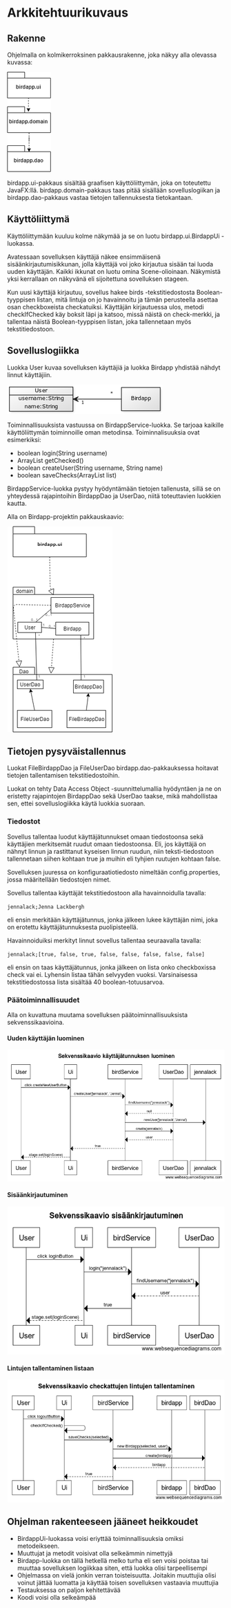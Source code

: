 # Arkkitehtuurikuvaus


## Rakenne

Ohjelmalla on kolmikerroksinen pakkausrakenne, joka näkyy alla olevassa kuvassa:

![Rakennekaavio](https://github.com/jennalack/ot-harjoitustyo/blob/master/lintuapp/dokumentaatio/kuvat/Untitled%20Diagram.png)

birdapp.ui-pakkaus sisältää graafisen käyttöliittymän, joka on toteutettu JavaFX:llä. birdapp.domain-pakkaus taas pitää sisällään sovelluslogiikan ja birdapp.dao-pakkaus vastaa tietojen tallennuksesta tietokantaan. 


## Käyttöliittymä

Käyttöliittymään kuuluu kolme näkymää ja se on luotu birdapp.ui.BirdappUi -luokassa. 

Avatessaan sovelluksen käyttäjä näkee ensimmäisenä sisäänkirjautumisikkunan, jolla käyttäjä voi joko kirjautua sisään tai luoda uuden käyttäjän. Kaikki ikkunat on luotu omina Scene-olioinaan. Näkymistä yksi kerrallaan on näkyvänä eli sijoitettuna sovelluksen stageen. 

Kun uusi käyttäjä kirjautuu, sovellus hakee birds -tekstitiedostosta Boolean-tyyppisen listan, mitä lintuja on jo havainnoitu ja tämän perusteella asettaa osan checkboxeista checkatuiksi. Käyttäjän kirjautuessa ulos, metodi checkIfChecked käy boksit läpi ja katsoo, missä näistä on check-merkki, ja tallentaa näistä Boolean-tyyppisen listan, joka tallennetaan myös tekstitiedostoon.


## Sovelluslogiikka

Luokka User kuvaa sovelluksen käyttäjiä ja luokka Birdapp yhdistää nähdyt linnut käyttäjiin. 

![Sovelluslogiikka](https://github.com/jennalack/ot-harjoitustyo/blob/master/lintuapp/dokumentaatio/kuvat/Sovelluslogiikka.png)

Toiminnallisuuksista vastuussa on BirdappService-luokka. Se tarjoaa kaikille käyttöliittymän toiminnoille oman metodinsa. Toiminnalisuuksia ovat esimerkiksi:
- boolean login(String username)
- ArrayList<Boolean> getChecked()
- boolean createUser(String username, String name)
- boolean saveChecks(ArrayList<Boolean> list)
  
BirdappService-luokka pystyy hyödyntämään tietojen tallenusta, sillä se on yhteydessä rajapintoihin BirdappDao ja UserDao, niitä toteuttavien luokkien kautta.

Alla on Birdapp-projektin pakkauskaavio:

![Pakkausrakenne](https://github.com/jennalack/ot-harjoitustyo/blob/master/lintuapp/dokumentaatio/Valmispakkaus.png)


## Tietojen pysyväistallennus

Luokat FileBirdappDao ja FileUserDao birdapp.dao-pakkauksessa hoitavat tietojen tallentamisen tekstitiedostoihin.

Luokat on tehty Data Access Object -suunnittelumallia hyödyntäen ja ne on eristetty rajapintojen BirdappDao sekä UserDao taakse, mikä mahdollistaa sen, ettei sovelluslogiikka käytä luokkia suoraan.

### Tiedostot 

Sovellus tallentaa luodut käyttäjätunnukset omaan tiedostoonsa sekä käyttäjien merkitsemät ruudut omaan tiedostoonsa. Eli, jos käyttäjä on nähnyt linnun ja rastittanut kyseisen linnun ruudun, niin teksti-tiedostoon tallennetaan siihen kohtaan true ja muihin eli tyhjien ruutujen kohtaan false.

Sovelluksen juuressa on konfiguraatiotiedosto nimeltään config.properties, jossa määritellään tiedostojen nimet.

Sovellus tallentaa käyttäjät tekstitiedostoon alla havainnoidulla tavalla:

`jennalack;Jenna Lackbergh`

eli ensin merkitään käyttäjätunnus, jonka jälkeen lukee käyttäjän nimi, joka on erotettu käyttäjätunnuksesta puolipisteellä.

Havainnoiduiksi merkityt linnut sovellus tallentaa seuraavalla tavalla:

`jennalack;[true, false, true, false, false, false, false, false]`

eli ensin on taas käyttäjätunnus, jonka jälkeen on lista onko checkboxissa check vai ei. Lyhensin listaa tähän selvyyden vuoksi. Varsinaisessa tekstitiedostossa lista sisältää 40 boolean-totuusarvoa.

### Päätoiminnallisuudet

Alla on kuvattuna muutama sovelluksen päätoiminnallisuuksista sekvenssikaavioina.

#### Uuden käyttäjän luominen

![Sekvenssikaavio](https://github.com/jennalack/ot-harjoitustyo/blob/master/lintuapp/dokumentaatio/kuvat/Sekvenssikaavio%20(1).png)

#### Sisäänkirjautuminen

![Sisaankirjautuminen_kaavio](https://github.com/jennalack/ot-harjoitustyo/blob/master/lintuapp/dokumentaatio/kuvat/sisaankirjautuminen.png)

#### Lintujen tallentaminen listaan

![lintujentallentaminen_kaavio](https://github.com/jennalack/ot-harjoitustyo/blob/master/lintuapp/dokumentaatio/kuvat/lintujen_tallentaminen.png)

## Ohjelman rakenteeseen jääneet heikkoudet

- BirdappUi-luokassa voisi eriyttää toiminnallisuuksia omiksi metodeikseen.
- Muuttujat ja metodit voisivat olla selkeämmin nimettyjä
- Birdapp-luokka on tällä hetkellä melko turha eli sen voisi poistaa tai muuttaa sovelluksen logiikkaa siten, että luokka olisi tarpeellisempi
- Ohjelmassa on vielä jonkin verran toisteisuutta. Joitakin muuttujia olisi voinut jättää luomatta ja käyttää toisen sovelluksen vastaavia muuttujia
- Testauksessa on paljon kehitettävää
- Koodi voisi olla selkeämpää

